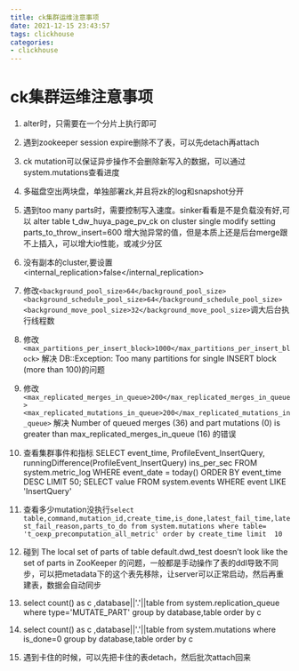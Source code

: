 ```yaml
---
title: ck集群运维注意事项
date: 2021-12-15 23:43:57
tags: clickhouse
categories: 
- clickhouse
---
```


# ck集群运维注意事项

<!-- more -->

1. alter时，只需要在一个分片上执行即可
2. 遇到zookeeper session expire删除不了表，可以先detach再attach
3. ck mutation可以保证异步操作不会删除新写入的数据，可以通过system.mutations查看进度
4. 多磁盘空出两块盘，单独部署zk,并且将zk的log和snapshot分开
5. 遇到too many parts时，需要控制写入速度。sinker看看是不是负载没有好,可以 alter table t_dw_huya_page_pv_ck on cluster single modify setting parts_to_throw_insert=600 增大抛异常的值，但是本质上还是后台merge跟不上插入，可以增大io性能，或减少分区
6. 没有副本的cluster,要设置 <internal_replication>false</internal_replication>
7. 修改```<background_pool_size>64</background_pool_size> 
      <background_schedule_pool_size>64</background_schedule_pool_size>
      <background_move_pool_size>32</background_move_pool_size>```调大后台执行线程数
8. 修改```<max_partitions_per_insert_block>1000</max_partitions_per_insert_block>``` 解决 DB::Exception: Too many partitions for single INSERT block (more than 100)的问题
9. 修改```<max_replicated_merges_in_queue>200</max_replicated_merges_in_queue>
        <max_replicated_mutations_in_queue>200</max_replicated_mutations_in_queue>```
解决  Number of queued merges (36) and part mutations (0) is greater than max_replicated_merges_in_queue (16)  的错误
11. 查看集群事件和指标
SELECT 
    event_time,
    ProfileEvent_InsertQuery,
    runningDifference(ProfileEvent_InsertQuery) ins_per_sec
FROM system.metric_log
WHERE event_date = today()
ORDER BY event_time DESC
LIMIT 50;
SELECT value
FROM system.events
WHERE event LIKE 'InsertQuery'

12. 查看多少mutation没执行```select table,command,mutation_id,create_time,is_done,latest_fail_time,latest_fail_reason,parts_to_do from system.mutations where table= 't_oexp_precomputation_all_metric' order by create_time limit  10```
13. 碰到 The local set of parts of table default.dwd_test doesn’t look like the set of parts in ZooKeeper 的问题，一般都是手动操作了表的ddl导致不同步，可以把metadata下的这个表先移除，让server可以正常启动，然后再重建表，数据会自动同步
14.  select count() as c ,database||'.'||table from system.replication_queue where type='MUTATE_PART'  group by database,table order by c
15.  select count() as c ,database||'.'||table from system.mutations where is_done=0 group by database,table order by c
16.  遇到卡住的时候，可以先把卡住的表detach，然后批次attach回来